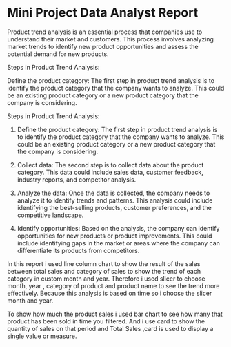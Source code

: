 # Mini Project Data Analyst Report
Product trend analysis is an essential process that companies use to understand their market and customers. This process involves analyzing market trends to identify new product opportunities and assess the potential demand for new products.

Steps in Product Trend Analysis:

Define the product category: The first step in product trend analysis is to identify the product category that the company wants to analyze. This could be an existing product category or a new product category that the company is considering.

Steps in Product Trend Analysis:

1. Define the product category: The first step in product trend analysis is to identify the product category that the company wants to analyze. This could be an existing product category or a new product category that the company is considering.

2. Collect data: The second step is to collect data about the product category. This data could include sales data, customer feedback, industry reports, and competitor analysis.

3. Analyze the data: Once the data is collected, the company needs to analyze it to identify trends and patterns. This analysis could include identifying the best-selling products, customer preferences, and the competitive landscape.

4. Identify opportunities: Based on the analysis, the company can identify opportunities for new products or product improvements. This could include identifying gaps in the market or areas where the company can differentiate its products from competitors.


In this report i used line column chart to show the result of the sales between total sales and category of sales to show the trend of each category in custom month and year. Therefore i used slicer to choose month, year , category of product and product name to see the trend more effectively. Because this analysis is based on time so i choose the slicer month and year.

To show how much the product sales i used bar chart to see how many that product has been sold in time you filtered.
And i use card to show the quantity of sales on that period and Total Sales ,card is used to display a single value or measure.


